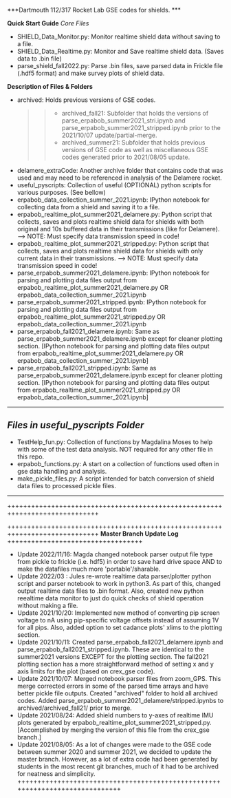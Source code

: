 ***Dartmouth 112/317 Rocket Lab GSE codes for shields. *** 

**Quick Start Guide**
*Core Files*
* SHIELD_Data_Monitor.py: Monitor realtime shield data without saving to a file. 
* SHIELD_Data_Realtime.py: Monitor and Save realtime shield data. (Saves data to .bin file)
* parse_shield_fall2022.py: Parse .bin files, save parsed data in Frickle file (.hdf5 format) and make survey plots of shield data. 

**Description of Files & Folders**
* archived: Holds previous versions of GSE codes.  
    >> * archived_fall21: Subfolder that holds the versions of parse_erpabob_summer2021_stri.ipynb and parse_erpabob_summer2021_stripped.ipynb prior to the 2021/10/07 update/partial-merge.
    >> * archived_summer21: Subfolder that holds previous versions of GSE code as well as miscellaneous GSE codes generated prior to 2021/08/05 update.  
* delamere_extraCode: Another archive folder that contains code that was used and may need to be referenced in analysis of the Delamere rocket.
* useful_pyscripts: Collection of useful (OPTIONAL) python scripts for various purposes. (See bellow)
* erpabob_data_collection_summer_2021.ipynb: IPython notebook for collecting data from a shield and saving it to a file. 
* erpabob_realtime_plot_summer2021_delamere.py: Python script that collects, saves and plots realtime shield data for shields with both original and 10s buffered data in their transmissions (like for Delamere).
    --> NOTE: Must specify data transmission speed in code!
* erpabob_realtime_plot_summer2021_stripped.py: Python script that collects, saves and plots realtime shield data for shields with only current data in their transmissions. 
    --> NOTE: Must specify data transmission speed in code!
* parse_erpabob_summer2021_delamere.ipynb: IPython notebook for parsing and plotting data files output from erpabob_realtime_plot_summer2021_delamere.py OR erpabob_data_collection_summer_2021.ipynb 
* parse_erpabob_summer2021_stripped.ipynb: IPython notebook for parsing and plotting data files output from erpabob_realtime_plot_summer2021_stripped.py OR erpabob_data_collection_summer_2021.ipynb 
* parse_erpabob_fall2021_delamere.ipynb: Same as parse_erpabob_summer2021_delamere.ipynb except for cleaner plotting section. [IPython notebook for parsing and plotting data files output from erpabob_realtime_plot_summer2021_delamere.py OR erpabob_data_collection_summer_2021.ipynb] 
* parse_erpabob_fall2021_stripped.ipynb: Same as parse_erpabob_summer2021_delamere.ipynb except for cleaner plotting section. [IPython notebook for parsing and plotting data files output from erpabob_realtime_plot_summer2021_stripped.py OR erpabob_data_collection_summer_2021.ipynb]

------------------------------------------------------------------------------
*Files in useful_pyscripts Folder* 
---------------------------------
* TestHelp_fun.py: Collection of functions by Magdalina Moses to help with some of the test data analysis. NOT required for any other file in this repo.
* erpabob_functions.py: A start on a collection of functions used often in gse data handling and analysis.  
* make_pickle_files.py: A script intended for batch conversion of shield data files to processed pickle files.
------------------------------------------------------------------------------
+++++++++++++++++++++++++++++++++++++++++++++++++++++++++++++++++++++++++++++


+++++++++++++++++++++++++++++++++++++++++++++++++++++++++++++++++++++++++++++
**Master Branch Update Log**
++++++++++++++++++++++++++++++++++
* Update 2022/11/16: Magda changed notebook parser output file type from pickle to frickle (i.e. hdf5) in order to save hard drive space AND to make the datafiles much more 'portable'/sharable.
* Update 2022/03   : Jules re-wrote realtime data parser/plotter python script and parser notebook to work in python3. As part of this, changed output realtime data files to .bin format. Also, created new python reealtime data monitor to just do quick checks of shield operation without making a file. 
* Update 2021/10/20: Implemented new method of converting pip screen voltage to nA using pip-specific voltage offsets instead of assuming 1V for all pips. Also, added option to set cadance plots' xlims to the plotting section. 
* Update 2021/10/11: Created parse_erpabob_fall2021_delamere.ipynb and parse_erpabob_fall2021_stripped.ipynb. These are identical to the summer2021 versions EXCEPT for the plotting section. The fall2021 plotting section has a more straightforward method of setting x and y axis limits for the plot (based on crex_gse code). 
* Update 2021/10/07: Merged notebook parser files from zoom_GPS. This merge corrected errors in some of the parsed time arrays and have better pickle file outputs. Created "archived" folder to hold all archived codes. Added parse_erpabob_summer2021_delamere/stripped.ipynbs to archived/archived_fall21/ prior to merge. 
* Update 2021/08/24: Added shield numbers to y-axes of realtime IMU plots generated by erpabob_realtime_plot_summer2021_stripped.py. [Accomplished by merging the version of this file from the crex_gse branch.]
* Update 2021/08/05: As a lot of changes were made to the GSE code between summer 2020 and summer 2021, we decided to update the master branch. However, as a lot of extra code had been generated by students in the most recent git branches, much of it had to be archived for neatness and simplicity. 
+++++++++++++++++++++++++++++++++++++++++++++++++++++++++++++++++++++++++++++
